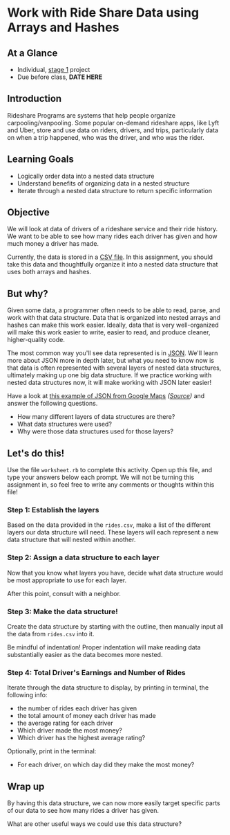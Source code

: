 # Work with Ride Share Data using Arrays and Hashes

## At a Glance

- Individual, [stage 1](https://github.com/Ada-Developers-Academy/pedagogy/blob/master/rule-of-three.md#stage-1) project
- Due before class, **DATE HERE**

## Introduction

Rideshare Programs are systems that help people organize carpooling/vanpooling. Some popular on-demand rideshare apps, like Lyft and Uber, store and use data on riders, drivers, and trips, particularly data on when a trip happened, who was the driver, and who was the rider.

## Learning Goals
- Logically order data into a nested data structure
- Understand benefits of organizing data in a nested structure
- Iterate through a nested data structure to return specific information

## Objective
We will look at data of drivers of a rideshare service and their ride history. We want to be able to see how many rides each driver has given and how much money a driver has made.

Currently, the data is stored in a [CSV file](https://en.wikipedia.org/wiki/Comma-separated_values). In this assignment, you should take this data and thoughtfully organize it into a nested data structure that uses both arrays and hashes.

## But why?

Given some data, a programmer often needs to be able to read, parse, and work with that data structure. Data that is organized into nested arrays and hashes can make this work easier. Ideally, data that is very well-organized will make this work easier to write, easier to read, and produce cleaner, higher-quality code.

The most common way you'll see data represented is in [JSON](https://en.wikipedia.org/wiki/JSON). We'll learn more about JSON more in depth later, but what you need to know now is that data is often represented with several layers of nested data structures, ultimately making up one big data structure. If we practice working with nested data structures now, it will make working with JSON later easier!

Have a look at [this example of JSON from Google Maps](sample_google_maps_data.json) _([Source](https://www.sitepoint.com/google-maps-json-file/))_ and answer the following questions.
- How many different layers of data structures are there?
- What data structures were used?
- Why were those data structures used for those layers?

## Let's do this!
Use the file `worksheet.rb` to complete this activity. Open up this file, and type your answers below each prompt. We will not be turning this assignment in, so feel free to write any comments or thoughts within this file!

### Step 1: Establish the layers
Based on the data provided in the `rides.csv`, make a list of the different layers our data structure will need. These layers will each represent a new data structure that will nested within another.

### Step 2: Assign a data structure to each layer
Now that you know what layers you have, decide what data structure would be most appropriate to use for each layer.

After this point, consult with a neighbor.

### Step 3: Make the data structure!
Create the data structure by starting with the outline, then manually input all the data from `rides.csv` into it.

Be mindful of indentation! Proper indentation will make reading data substantially easier as the data becomes more nested.

### Step 4: Total Driver's Earnings and Number of Rides
Iterate through the data structure to display, by printing in terminal, the following info:
- the number of rides each driver has given
- the total amount of money each driver has made
- the average rating for each driver
- Which driver made the most money?
- Which driver has the highest average rating?

Optionally, print in the terminal:
- For each driver, on which day did they make the most money?

## Wrap up

By having this data structure, we can now more easily target specific parts of our data to see how many rides a driver has given.

What are other useful ways we could use this data structure?
